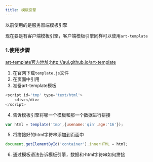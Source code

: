 ```yaml
---
title: 模板引擎
---
```


以前使用的是服务器端模板引擎

现在要是有客户端模板引擎，客户端模板引擎同样可以使用`art-template`

### 1.使用步骤

[art-template官方地址](http://aui.github.io/art-template):http://aui.github.io/art-template

1. 在官网下载`template.js`文件
2. 在页面中引用
3. 准备art-template模板

```javascript
<script id='tmp' type='text/html'>
  	<div></div>
</script>
```

4. 告诉模板引擎将哪一个模板和那一个数据进行拼接

```javascript
var html = template('tmp',{usename:'qin',age:'16'});
```

5. 将拼接好的html字符串添加到页面中

```javascript
document.getElementById('container').innerHTML = html;
```

6. 通过模板语法告诉模板引擎，数据和·html字符串如何拼接

